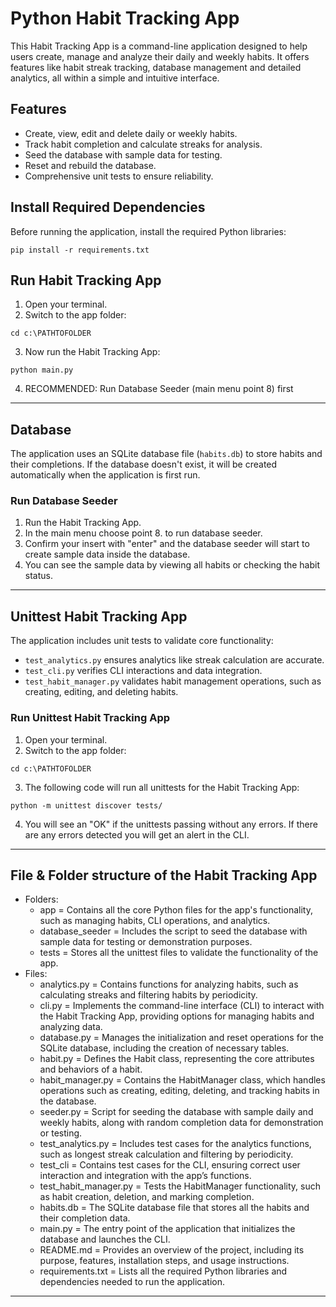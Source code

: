 # Python Habit Tracking App
This Habit Tracking App is a command-line application designed to help users create, manage and analyze their daily and weekly habits. It offers features like habit streak tracking, database management and detailed analytics, all within a simple and intuitive interface.

## Features
- Create, view, edit and delete daily or weekly habits.
- Track habit completion and calculate streaks for analysis.
- Seed the database with sample data for testing.
- Reset and rebuild the database.
- Comprehensive unit tests to ensure reliability.

## Install Required Dependencies
Before running the application, install the required Python libraries:
```
pip install -r requirements.txt
```

## Run Habit Tracking App
1. Open your terminal.
2. Switch to the app folder:
```
cd c:\PATHTOFOLDER
```
3. Now run the Habit Tracking App:
```
python main.py
```
4. RECOMMENDED: Run Database Seeder (main menu point 8) first

---

## Database
The application uses an SQLite database file (`habits.db`) to store habits and their completions. If the database doesn't exist, it will be created automatically when the application is first run.

### Run Database Seeder
1. Run the Habit Tracking App.
2. In the main menu choose point 8. to run database seeder.
3. Confirm your insert with "enter" and the database seeder will start to create sample data inside the database.
4. You can see the sample data by viewing all habits or checking the habit status.

---

## Unittest Habit Tracking App
The application includes unit tests to validate core functionality:
- `test_analytics.py` ensures analytics like streak calculation are accurate.
- `test_cli.py` verifies CLI interactions and data integration.
- `test_habit_manager.py` validates habit management operations, such as creating, editing, and deleting habits.

### Run Unittest Habit Tracking App
1. Open your terminal.
2. Switch to the app folder:
```
cd c:\PATHTOFOLDER
```
3. The following code will run all unittests for the Habit Tracking App:
```
python -m unittest discover tests/
```
4. You will see an "OK" if the unittests passing without any errors. If there are any errors detected you will get an alert in the CLI.

---

## File & Folder structure of the Habit Tracking App
- Folders:
  - app = Contains all the core Python files for the app's functionality, such as managing habits, CLI operations, and analytics.
  - database_seeder = Includes the script to seed the database with sample data for testing or demonstration purposes.
  - tests = Stores all the unittest files to validate the functionality of the app.
- Files:
  - analytics.py = Contains functions for analyzing habits, such as calculating streaks and filtering habits by periodicity.
  - cli.py = Implements the command-line interface (CLI) to interact with the Habit Tracking App, providing options for managing habits and analyzing data.
  - database.py = Manages the initialization and reset operations for the SQLite database, including the creation of necessary tables. 
  - habit.py = Defines the Habit class, representing the core attributes and behaviors of a habit.
  - habit_manager.py = Contains the HabitManager class, which handles operations such as creating, editing, deleting, and tracking habits in the database.
  - seeder.py = Script for seeding the database with sample daily and weekly habits, along with random completion data for demonstration or testing.
  - test_analytics.py = Includes test cases for the analytics functions, such as longest streak calculation and filtering by periodicity.
  - test_cli = Contains test cases for the CLI, ensuring correct user interaction and integration with the app’s functions.
  - test_habit_manager.py = Tests the HabitManager functionality, such as habit creation, deletion, and marking completion.
  - habits.db = The SQLite database file that stores all the habits and their completion data.
  - main.py = The entry point of the application that initializes the database and launches the CLI.
  - README.md = Provides an overview of the project, including its purpose, features, installation steps, and usage instructions.
  - requirements.txt = Lists all the required Python libraries and dependencies needed to run the application.

---
